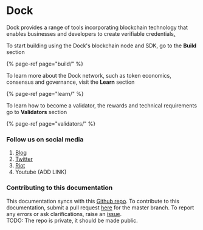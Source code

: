 # Dock

Dock provides a range of tools incorporating blockchain technology that enables businesses and developers to create verifiable credentials[.  
](https://www.dock.io/#Getting-started)

To start building using the Dock's blockchain node and SDK, go to the **Build** section

{% page-ref page="build/" %}

To learn more about the Dock network, such as token economics, consensus and governance, visit the **Learn** section

{% page-ref page="learn/" %}

To learn how to become a validator, the rewards and technical requirements go to **Validators** section

{% page-ref page="validators/" %}

### 

### Follow us on social media

1. [Blog](https://blog.dock.io/)
2. [Twitter](https://twitter.com/docknetwork)
3. [Riot](https://riot.im/app/#/room/#!KpPIERdKQjLTTwsOkn:matrix.org)
4. Youtube \(ADD LINK\)

### Contributing to this documentation

This documentation syncs with this [Github repo](https://github.com/lovesh/dock-documentation). To contribute to this documentation, submit a pull request [here](https://github.com/lovesh/dock-documentation/pulls) for the master branch. To report any errors or ask clarifications, raise an [issue](https://github.com/lovesh/dock-documentation/issues).  
TODO: The repo is private, it should be made public.



